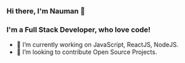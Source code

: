 ### Hi there, I'm Nauman 👋

### I'm a Full Stack Developer, who love code!

- 🔭 I’m currently working on JavaScript, ReactJS, NodeJS.
- 🌱 I’m looking to contribute Open Source Projects.
